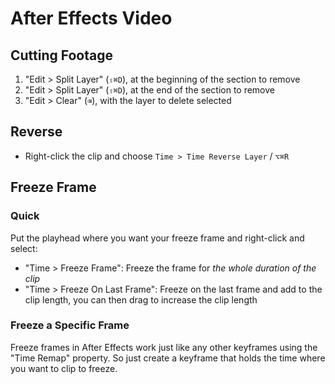 # After Effects Video

## Cutting Footage

1. "Edit > Split Layer" (`⇧⌘D`), at the beginning of the section to remove
2. "Edit > Split Layer" (`⇧⌘D`), at the end of the section to remove
3. "Edit > Clear" (`⌫`), with the layer to delete selected

## Reverse

- Right-click the clip and choose `Time > Time Reverse Layer` / `⌥⌘R`

## Freeze Frame

### Quick

Put the playhead where you want your freeze frame and right-click and select: 

- "Time > Freeze Frame": Freeze the frame for *the whole duration of the clip*
- "Time > Freeze On Last Frame": Freeze on the last frame and add to the clip length, you can then drag to increase the clip length

### Freeze a Specific Frame

Freeze frames in After Effects work just like any other keyframes using the "Time Remap" property. So just create a keyframe that holds the time where you want to clip to freeze.
